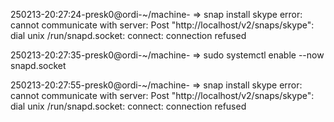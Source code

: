 250213-20:27:24-presk0@ordi-~/machine-
=> snap install skype
error: cannot communicate with server: Post "http://localhost/v2/snaps/skype": dial unix /run/snapd.socket: connect: connection refused

250213-20:27:35-presk0@ordi-~/machine-
=> sudo systemctl enable --now snapd.socket 

250213-20:27:55-presk0@ordi-~/machine-
=> snap install skype
error: cannot communicate with server: Post "http://localhost/v2/snaps/skype": dial unix /run/snapd.socket: connect: connection refused

